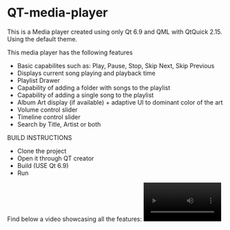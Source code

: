 # QT-media-player
This is a Media player created using only Qt 6.9 and QML with QtQuick 2.15. Using the default theme.

This media player has the following features
- Basic capabilites such as: Play, Pause, Stop, Skip Next, Skip Previous
- Displays current song playing and playback time
- Playlist Drawer
- Capability of adding a folder with songs to the playlist
- Capability of adding a single song to the playlist
- Album Art display (if available) + adaptive UI to dominant color of the art
- Volume control slider
- Timeline control slider
- Search by Title, Artist or both

BUILD INSTRUCTIONS
- Clone the project
- Open it through QT creator
- Build (USE Qt 6.9)
- Run

Find below a video showcasing all the features:
<video src='https://github.com/user-attachments/assets/02efb5c2-dcf2-43c6-b2a3-f83d11f7d943' width=180/>


